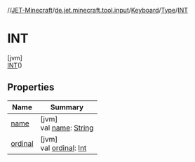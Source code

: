 //[JET-Minecraft](../../../../../index.md)/[de.jet.minecraft.tool.input](../../../index.md)/[Keyboard](../../index.md)/[Type](../index.md)/[INT](index.md)

# INT

[jvm]\
[INT](index.md)()

## Properties

| Name | Summary |
|---|---|
| [name](../-a-n-y/index.md#-372974862%2FProperties%2F-726029290) | [jvm]<br>val [name](../-a-n-y/index.md#-372974862%2FProperties%2F-726029290): [String](https://kotlinlang.org/api/latest/jvm/stdlib/kotlin/-string/index.html) |
| [ordinal](../-a-n-y/index.md#-739389684%2FProperties%2F-726029290) | [jvm]<br>val [ordinal](../-a-n-y/index.md#-739389684%2FProperties%2F-726029290): [Int](https://kotlinlang.org/api/latest/jvm/stdlib/kotlin/-int/index.html) |
